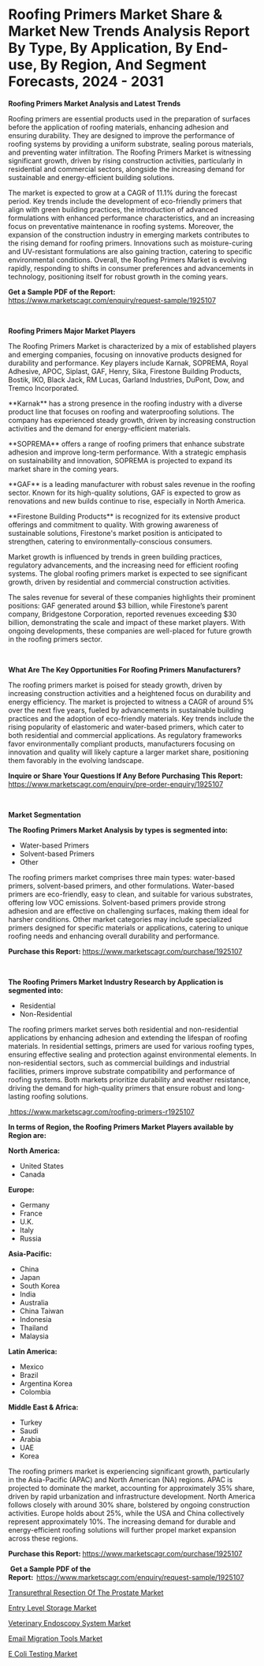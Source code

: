 <p><h1>Roofing Primers Market Share & Market New Trends Analysis Report By Type, By Application, By End-use, By Region, And Segment Forecasts, 2024 - 2031</h1></p><p><strong>Roofing Primers Market Analysis and Latest Trends</strong></p>
<p><p>Roofing primers are essential products used in the preparation of surfaces before the application of roofing materials, enhancing adhesion and ensuring durability. They are designed to improve the performance of roofing systems by providing a uniform substrate, sealing porous materials, and preventing water infiltration. The Roofing Primers Market is witnessing significant growth, driven by rising construction activities, particularly in residential and commercial sectors, alongside the increasing demand for sustainable and energy-efficient building solutions.</p><p>The market is expected to grow at a CAGR of 11.1% during the forecast period. Key trends include the development of eco-friendly primers that align with green building practices, the introduction of advanced formulations with enhanced performance characteristics, and an increasing focus on preventative maintenance in roofing systems. Moreover, the expansion of the construction industry in emerging markets contributes to the rising demand for roofing primers. Innovations such as moisture-curing and UV-resistant formulations are also gaining traction, catering to specific environmental conditions. Overall, the Roofing Primers Market is evolving rapidly, responding to shifts in consumer preferences and advancements in technology, positioning itself for robust growth in the coming years.</p></p>
<p><strong>Get a Sample PDF of the Report:&nbsp;</strong> <a href="https://www.marketscagr.com/enquiry/request-sample/1925107?utm_campaign=1278&utm_medium=2&utm_source=Github&utm_content=ia&utm_term=24102024&utm_id=roofing-primers">https://www.marketscagr.com/enquiry/request-sample/1925107</a></p>
<p>&nbsp;</p>
<p><strong>Roofing Primers Major Market Players</strong></p>
<p><p>The Roofing Primers Market is characterized by a mix of established players and emerging companies, focusing on innovative products designed for durability and performance. Key players include Karnak, SOPREMA, Royal Adhesive, APOC, Siplast, GAF, Henry, Sika, Firestone Building Products, Bostik, IKO, Black Jack, RM Lucas, Garland Industries, DuPont, Dow, and Tremco Incorporated.</p><p>**Karnak** has a strong presence in the roofing industry with a diverse product line that focuses on roofing and waterproofing solutions. The company has experienced steady growth, driven by increasing construction activities and the demand for energy-efficient materials.</p><p>**SOPREMA** offers a range of roofing primers that enhance substrate adhesion and improve long-term performance. With a strategic emphasis on sustainability and innovation, SOPREMA is projected to expand its market share in the coming years.</p><p>**GAF** is a leading manufacturer with robust sales revenue in the roofing sector. Known for its high-quality solutions, GAF is expected to grow as renovations and new builds continue to rise, especially in North America.</p><p>**Firestone Building Products** is recognized for its extensive product offerings and commitment to quality. With growing awareness of sustainable solutions, Firestone's market position is anticipated to strengthen, catering to environmentally-conscious consumers.</p><p>Market growth is influenced by trends in green building practices, regulatory advancements, and the increasing need for efficient roofing systems. The global roofing primers market is expected to see significant growth, driven by residential and commercial construction activities. </p><p>The sales revenue for several of these companies highlights their prominent positions: GAF generated around $3 billion, while Firestone’s parent company, Bridgestone Corporation, reported revenues exceeding $30 billion, demonstrating the scale and impact of these market players. With ongoing developments, these companies are well-placed for future growth in the roofing primers sector.</p></p>
<p>&nbsp;</p>
<p><strong>What Are The Key Opportunities For Roofing Primers Manufacturers?</strong></p>
<p><p>The roofing primers market is poised for steady growth, driven by increasing construction activities and a heightened focus on durability and energy efficiency. The market is projected to witness a CAGR of around 5% over the next five years, fueled by advancements in sustainable building practices and the adoption of eco-friendly materials. Key trends include the rising popularity of elastomeric and water-based primers, which cater to both residential and commercial applications. As regulatory frameworks favor environmentally compliant products, manufacturers focusing on innovation and quality will likely capture a larger market share, positioning them favorably in the evolving landscape.</p></p>
<p><strong>Inquire or Share Your Questions If Any Before Purchasing This Report:</strong> <a href="https://www.marketscagr.com/enquiry/pre-order-enquiry/1925107?utm_campaign=1278&utm_medium=2&utm_source=Github&utm_content=ia&utm_term=24102024&utm_id=roofing-primers">https://www.marketscagr.com/enquiry/pre-order-enquiry/1925107</a></p>
<p>&nbsp;</p>
<p><strong>Market Segmentation</strong></p>
<p><strong>The Roofing Primers Market Analysis by types is segmented into:</strong></p>
<p><ul><li>Water-based Primers</li><li>Solvent-based Primers</li><li>Other</li></ul></p>
<p><p>The roofing primers market comprises three main types: water-based primers, solvent-based primers, and other formulations. Water-based primers are eco-friendly, easy to clean, and suitable for various substrates, offering low VOC emissions. Solvent-based primers provide strong adhesion and are effective on challenging surfaces, making them ideal for harsher conditions. Other market categories may include specialized primers designed for specific materials or applications, catering to unique roofing needs and enhancing overall durability and performance.</p></p>
<p><strong>Purchase this Report:&nbsp;</strong><a href="https://www.marketscagr.com/purchase/1925107?utm_campaign=1278&utm_medium=2&utm_source=Github&utm_content=ia&utm_term=24102024&utm_id=roofing-primers">https://www.marketscagr.com/purchase/1925107</a></p>
<p>&nbsp;</p>
<p><strong>The Roofing Primers Market Industry Research by Application is segmented into:</strong></p>
<p><ul><li>Residential</li><li>Non-Residential</li></ul></p>
<p><p>The roofing primers market serves both residential and non-residential applications by enhancing adhesion and extending the lifespan of roofing materials. In residential settings, primers are used for various roofing types, ensuring effective sealing and protection against environmental elements. In non-residential sectors, such as commercial buildings and industrial facilities, primers improve substrate compatibility and performance of roofing systems. Both markets prioritize durability and weather resistance, driving the demand for high-quality primers that ensure robust and long-lasting roofing solutions.</p></p>
<p><a href="https://www.marketscagr.com/roofing-primers-r1925107?utm_campaign=1278&utm_medium=2&utm_source=Github&utm_content=ia&utm_term=24102024&utm_id=roofing-primers">&nbsp;https://www.marketscagr.com/roofing-primers-r1925107</a></p>
<p><strong>In terms of Region, the Roofing Primers Market Players available by Region are:</strong></p>
<p>
    <p> <strong> North America: </strong>
        <ul>
            <li>United States</li>
            <li>Canada</li>
        </ul>
        </p> 
    <p> <strong> Europe: </strong>
        <ul>
            <li>Germany</li>
            <li>France</li>
            <li>U.K.</li>
            <li>Italy</li>
            <li>Russia</li>
        </ul>
        </p> 
    <p> <strong> Asia-Pacific: </strong>
        <ul>
            <li>China</li>
            <li>Japan</li>
            <li>South Korea</li>
            <li>India</li>
            <li>Australia</li>
            <li>China Taiwan</li>
            <li>Indonesia</li>
            <li>Thailand</li>
            <li>Malaysia</li>
        </ul>
        </p> 
    <p> <strong> Latin America: </strong>
        <ul>
            <li>Mexico</li>
            <li>Brazil</li>
            <li>Argentina Korea</li>
            <li>Colombia</li>
        </ul>
        </p> 
    <p> <strong> Middle East & Africa: </strong>
        <ul>
            <li>Turkey</li>
            <li>Saudi</li>
            <li>Arabia</li>
            <li>UAE</li>
            <li>Korea</li>
        </ul>
    </p>
    </p>
<p><p>The roofing primers market is experiencing significant growth, particularly in the Asia-Pacific (APAC) and North American (NA) regions. APAC is projected to dominate the market, accounting for approximately 35% share, driven by rapid urbanization and infrastructure development. North America follows closely with around 30% share, bolstered by ongoing construction activities. Europe holds about 25%, while the USA and China collectively represent approximately 10%. The increasing demand for durable and energy-efficient roofing solutions will further propel market expansion across these regions.</p></p>
<p><strong>Purchase this Report: </strong><a href="https://www.marketscagr.com/purchase/1925107?utm_campaign=1278&utm_medium=2&utm_source=Github&utm_content=ia&utm_term=24102024&utm_id=roofing-primers">https://www.marketscagr.com/purchase/1925107</a></p>
<p>&nbsp;<strong>Get a Sample PDF of the Report:&nbsp;&nbsp;</strong><a href="https://www.marketscagr.com/enquiry/request-sample/1925107?utm_campaign=1278&utm_medium=2&utm_source=Github&utm_content=ia&utm_term=24102024&utm_id=roofing-primers">https://www.marketscagr.com/enquiry/request-sample/1925107</a></p>
<p><strong></strong></p>
<p><p><a href="https://github.com/lilyet2b1/Market-Research-Report-List-1/blob/main/transurethral-resection-of-the-prostate-market.md?utm_campaign=1278&utm_medium=2&utm_source=Github&utm_content=ia&utm_term=24102024&utm_id=roofing-primers">Transurethral Resection Of The Prostate Market</a></p><p><a href="https://www.linkedin.com/pulse/future-trends-global-entry-level-storage-market-insights-analysis-utd0e?utm_campaign=1278&utm_medium=2&utm_source=Github&utm_content=ia&utm_term=24102024&utm_id=roofing-primers">Entry Level Storage Market</a></p><p><a href="https://github.com/elenif62bh/Market-Research-Report-List-1/blob/main/veterinary-endoscopy-system-market.md?utm_campaign=1278&utm_medium=2&utm_source=Github&utm_content=ia&utm_term=24102024&utm_id=roofing-primers">Veterinary Endoscopy System Market</a></p><p><a href="https://www.linkedin.com/pulse/email-migration-tools-revenue-growth-report-2024-2031-bultigen-pj3pe?utm_campaign=1278&utm_medium=2&utm_source=Github&utm_content=ia&utm_term=24102024&utm_id=roofing-primers">Email Migration Tools Market</a></p><p><a href="https://www.linkedin.com/pulse/e-coli-testing-market-pulse-9-expansion-blueprint-2024-2031-4yule?utm_campaign=1278&utm_medium=2&utm_source=Github&utm_content=ia&utm_term=24102024&utm_id=roofing-primers">E Coli Testing Market</a></p></p>